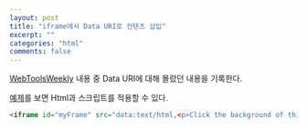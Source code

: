 ```yaml
---
layout: post
title: "iframe에서 Data URI로 컨텐츠 삽입"
excerpt: ""
categories: "html"
comments: false
---
```


[WebToolsWeekly](http://mailchi.mp/webtoolsweekly/web-tools-222?e=f32275ffc1) 내용 중 Data URI에 대해 몰랐던 내용을 기록한다.

[예제](https://jsbin.com/zovumu/edit?html,output)를 보면 Html과 스크립트를 적용할 수 있다.

```html
<iframe id="myFrame" src="data:text/html,<p>Click the background of this iframe to turn it gold.</p><script>document.addEventListener('click', function() { document.body.style.backgroundColor = 'gold'; }, false);</script>"></iframe>
```


